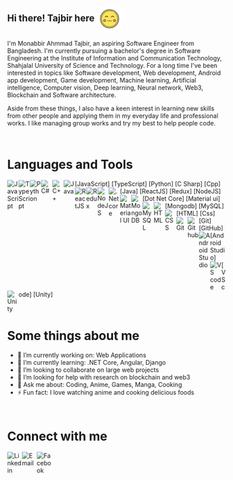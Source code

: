 ## Hi there! Tajbir here <img align="center" width="60px" alt="gif" src="https://github.com/Monabbir-Ahmmad/Monabbir-Ahmmad/blob/main/uwu-emoji.gif" />

I'm Monabbir Ahmmad Tajbir, an aspiring Software Engineer from Bangladesh. I'm currently pursuing a bachelor's degree in Software Engineering at the Institute of Information and Communication Technology, Shahjalal University of Science and Technology. For a long time I've been interested in topics like Software development, Web development, Android app development, Game development, Machine learning, Artificial intelligence, Computer vision, Deep learning, Neural network, Web3, Blockchain and Software architecture.

Aside from these things, I also have a keen interest in learning new skills from other people and applying them in my everyday life and professional works. I like managing group works and try my best to help people code.

<br/>

# Languages and Tools

<img align="left" width="26px" alt="JavaScript" src="https://img.icons8.com/color/344/javascript--v1.png" />[JavaScript]
<img align="left" width="26px" alt="TypeScript" src="https://img.icons8.com/color/344/typescript.png" />[TypeScript]
<img align="left" width="26px" alt="Python" src="https://img.icons8.com/color/344/python--v1.png" />[Python]
<img align="left" width="26px" alt="C#" src="https://img.icons8.com/color/344/c-sharp-logo.png" />[C Sharp]
<img align="left" width="26px" alt="C++" src="https://img.icons8.com/color/344/c-plus-plus-logo.png" />[Cpp]
<img align="left" width="26px" alt="Java" src="https://img.icons8.com/color/344/java-coffee-cup-logo--v1.png" />[Java]
<img align="left" width="26px" alt="ReactJS" src="https://img.icons8.com/color/344/react-native.png" />[ReactJS]
<img align="left" width="26px" alt="Redux" src="https://img.icons8.com/color/344/redux.png" />[Redux]
<img align="left" width="26px" alt="NodeJS" src="https://img.icons8.com/color/344/nodejs.png" />[NodeJS]
<img align="left" width="26px" alt=".Net core" src="https://upload.wikimedia.org/wikipedia/commons/thumb/e/ee/.NET_Core_Logo.svg/1024px-.NET_Core_Logo.svg.png" />[Dot Net Core]
<img align="left" width="26px" alt="Material UI" src="https://img.icons8.com/color/344/material-ui.png" />[Material ui]
<img align="left" width="26px" alt="MongoDB" src="https://img.icons8.com/color/344/mongodb.png" />[Mongodb]
<img align="left" width="26px" alt="MySQL" src="https://img.icons8.com/color/344/mysql-logo.png" />[MySQL]
<img align="left" width="26px" alt="HTML" src="https://img.icons8.com/color/344/html-5--v1.png" />[HTML]
<img align="left" width="26px" alt="CSS" src="https://img.icons8.com/color/344/css3.png" />[Css]
<img align="left" width="26px" alt="Git" src="https://img.icons8.com/color/344/git.png" />[Git]
<img align="left" width="26px" alt="Github" src="https://img.icons8.com/color/344/github--v1.png" />[GitHub]
<img align="left" width="26px" alt="Android Studio" src="https://img.icons8.com/color/344/android-studio--v3.png" />[Android Studio]
<img align="left" width="26px" alt="VS code" src="https://img.icons8.com/color/344/visual-studio-code-2019.png" />[VS code]
<img align="left" width="26px" alt="Unity" src="https://img.icons8.com/color/344/unity.png" />[Unity]


<br/>

# Some things about me

- 🔭 I’m currently working on: Web Applications
- 🌱 I’m currently learning: .NET Core, Angular, Django
- 👯 I’m looking to collaborate on large web projects
- 🤔 I’m looking for help with research on blockchain and web3
- 💬 Ask me about: Coding, Anime, Games, Manga, Cooking
- ⚡ Fun fact: I love watching anime and cooking delicious foods
<br/>

# Connect with me

[<img align="left" width="34px" alt="Linkedin" src="https://img.icons8.com/color/344/linkedin.png" />][linkedin]
<a href="mailto:monabbir.ahmmad@gmail.com?"><img align="left" width="34px" alt="Email" src="https://img.icons8.com/color/344/email-sign.png" /></a>
[<img align="left" width="34px" alt="Facebook" src="https://img.icons8.com/color/344/facebook-new.png" />][facebook]

[linkedin]: https://www.linkedin.com/in/monabbir-ahmmad-tajbir-467144235
[facebook]: https://www.facebook.com/monabbir.ahmmad
